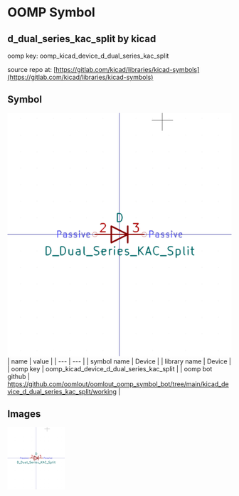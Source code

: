 # OOMP Symbol  
## d_dual_series_kac_split  by kicad  
  
oomp key: oomp_kicad_device_d_dual_series_kac_split  
  
source repo at: [https://gitlab.com/kicad/libraries/kicad-symbols](https://gitlab.com/kicad/libraries/kicad-symbols)  
## Symbol  
  
[![working.png](working_600.png)](working.png)  
| name | value | 
| --- | --- | 
| symbol name | Device | 
| library name | Device | 
| oomp key | oomp_kicad_device_d_dual_series_kac_split | 
| oomp bot github | https://github.com/oomlout/oomlout_oomp_symbol_bot/tree/main/kicad_device_d_dual_series_kac_split/working | 
## Images  
  
[![working.png](working_140.png)](working.png)  
